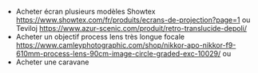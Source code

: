 - Acheter écran plusieurs modèles Showtex https://www.showtex.com/fr/produits/ecrans-de-projection?page=1 ou Teviloj https://www.azur-scenic.com/produit/retro-translucide-depoli/
- Acheter un objectif process lens très longue focale https://www.camleyphotographic.com/shop/nikkor-apo-nikkor-f9-610mm-process-lens-90cm-image-circle-graded-exc-10029/ ou 
- Acheter une caravane
